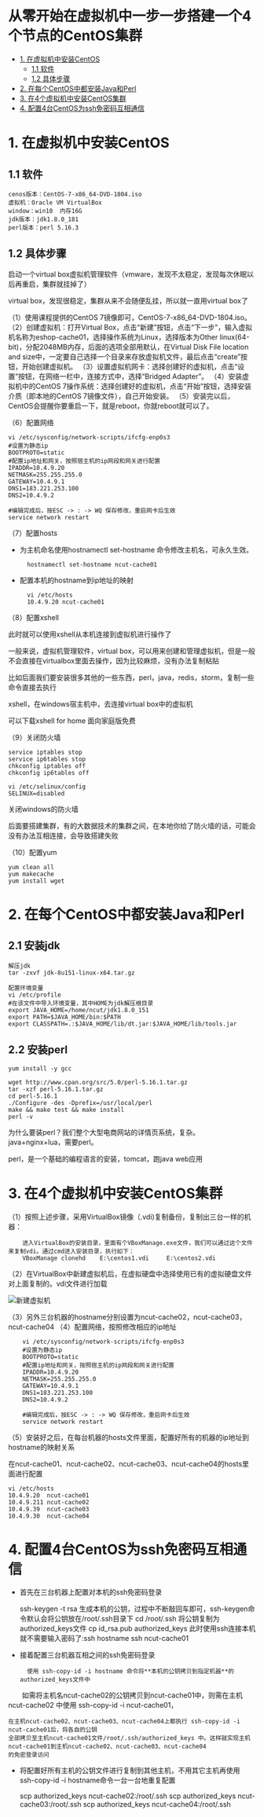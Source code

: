 # 从零开始在虚拟机中一步一步搭建一个4个节点的CentOS集群
<!-- MarkdownTOC -->
- [1. 在虚拟机中安装CentOS](#1-在虚拟机中安装CentOS)
    - [1.1 软件](#11-软件)
    - [1.2 具体步骤](#12-具体步骤)
- [2. 在每个CentOS中都安装Java和Perl](#2-在每个CentOS中都安装Java和Perl)
- [3. 在4个虚拟机中安装CentOS集群](#3-在4个虚拟机中安装CentOS集群)
- [4. 配置4台CentOS为ssh免密码互相通信](#4-配置4台CentOS为ssh免密码互相通信)
<!-- /MarkdownTOC -->
# 1. 在虚拟机中安装CentOS
## 1.1 软件
    cenos版本：CentOS-7-x86_64-DVD-1804.iso
    虚拟机：Oracle VM VirtualBox
    window：win10  内存16G  
    jdk版本：jdk1.8.0_181
    perl版本：perl 5.16.3
## 1.2 具体步骤
启动一个virtual box虚拟机管理软件（vmware，发现不太稳定，发现每次休眠以后再重启，集群就挂掉了）

virtual box，发现很稳定，集群从来不会随便乱挂，所以就一直用virtual box了

（1）使用课程提供的CentOS 7镜像即可，CentOS-7-x86_64-DVD-1804.iso。
（2）创建虚拟机：打开Virtual Box，点击“新建”按钮，点击“下一步”，输入虚拟机名称为eshop-cache01，选择操作系统为Linux，选择版本为Other linux(64-bit)，分配2048MB内存，后面的选项全部用默认，在Virtual Disk File location and size中，一定要自己选择一个目录来存放虚拟机文件，最后点击“create”按钮，开始创建虚拟机。
（3）设置虚拟机网卡：选择创建好的虚拟机，点击“设置”按钮，在网络一栏中，连接方式中，选择“Bridged Adapter”。
（4）安装虚拟机中的CentOS 7操作系统：选择创建好的虚拟机，点击“开始”按钮，选择安装介质（即本地的CentOS 7镜像文件），自己开始安装。
（5）安装完以后，CentOS会提醒你要重启一下，就是reboot，你就reboot就可以了。

（6）配置网络

    vi /etc/sysconfig/network-scripts/ifcfg-enp0s3
    #设置为静态ip 
    BOOTPROTO=static
    #配置ip地址和网关，按照宿主机的ip网段和网关进行配置
    IPADDR=10.4.9.20
    NETMASK=255.255.255.0
    GATEWAY=10.4.9.1
    DNS1=183.221.253.100
    DNS2=10.4.9.2
    
    #编辑完成后，按ESC -> : -> WQ 保存修改，重启网卡后生效
    service network restart

（7）配置hosts

- 为主机命名使用hostnamectl set-hostname 命令修改主机名，可永久生效。
    
        hostnamectl set-hostname ncut-cache01
    
- 配置本机的hostname到ip地址的映射

        vi /etc/hosts
        10.4.9.20 ncut-cache01

（8）配置xshell

此时就可以使用xshell从本机连接到虚拟机进行操作了

一般来说，虚拟机管理软件，virtual box，可以用来创建和管理虚拟机，但是一般不会直接在virtualbox里面去操作，因为比较麻烦，没有办法复制粘贴

比如后面我们要安装很多其他的一些东西，perl，java，redis，storm，复制一些命令直接去执行

xshell，在windows宿主机中，去连接virtual box中的虚拟机

可以下载xshell for home 面向家庭版免费

（9）关闭防火墙

    service iptables stop
    service ip6tables stop
    chkconfig iptables off
    chkconfig ip6tables off
    
    vi /etc/selinux/config
    SELINUX=disabled

关闭windows的防火墙

后面要搭建集群，有的大数据技术的集群之间，在本地你给了防火墙的话，可能会没有办法互相连接，会导致搭建失败

（10）配置yum

    yum clean all
    yum makecache
    yum install wget
    
# 2. 在每个CentOS中都安装Java和Perl
## 2.1 安装jdk
    解压jdk
    tar -zxvf jdk-8u151-linux-x64.tar.gz
    
    配置环境变量
    vi /etc/profile
    #在该文件中导入环境变量，其中HOME为jdk解压根目录
    export JAVA_HOME=/home/ncut/jdk1.8.0_151
    export PATH=$JAVA_HOME/bin:$PATH
    export CLASSPATH=.:$JAVA_HOME/lib/dt.jar:$JAVA_HOME/lib/tools.jar
## 2.2 安装perl
    yum install -y gcc
    
    wget http://www.cpan.org/src/5.0/perl-5.16.1.tar.gz
    tar -xzf perl-5.16.1.tar.gz
    cd perl-5.16.1
    ./Configure -des -Dprefix=/usr/local/perl
    make && make test && make install
    perl -v

为什么要装perl？我们整个大型电商网站的详情页系统，复杂。java+nginx+lua，需要perl。

perl，是一个基础的编程语言的安装，tomcat，跑java web应用

# 3. 在4个虚拟机中安装CentOS集群
（1）按照上述步骤，采用VirtualBox镜像（.vdi)复制备份，复制出三台一样的机器：
        
        进入VirtualBox的安装目录，里面有个VBoxManage.exe文件，我们可以通过这个文件来复制vdi。通过cmd进入安装目录，执行如下：
        VBoxManage clonehd    E:\centos1.vdi     E:\centos2.vdi
（2）在VirtualBox中新建虚拟机后，在虚拟硬盘中选择使用已有的虚拟硬盘文件对上面复制的。vdi文件进行加载

![新建虚拟机](/src/main/images/simultaneous/新建虚拟机.jpg)

（3）另外三台机器的hostname分别设置为ncut-cache02，ncut-cache03，ncut-cache04
（4）配置网络，按照修改相应的ip地址
    
        vi /etc/sysconfig/network-scripts/ifcfg-enp0s3
        #设置为静态ip 
        BOOTPROTO=static
        #配置ip地址和网关，按照宿主机的ip网段和网关进行配置
        IPADDR=10.4.9.20
        NETMASK=255.255.255.0
        GATEWAY=10.4.9.1
        DNS1=183.221.253.100
        DNS2=10.4.9.2
        
        #编辑完成后，按ESC -> : -> WQ 保存修改，重启网卡后生效
        service network restart
（5）安装好之后，在每台机器的hosts文件里面，配置好所有的机器的ip地址到hostname的映射关系

在ncut-cache01、ncut-cache02、ncut-cache03、ncut-cache04的hosts里面进行配置
    
    vi /etc/hosts
    10.4.9.20  ncut-cache01
    10.4.9.211 ncut-cache02
    10.4.9.39  ncut-cache03
    10.4.9.30  ncut-cache04

# 4. 配置4台CentOS为ssh免密码互相通信

- 首先在三台机器上配置对本机的ssh免密码登录

    
    ssh-keygen -t rsa
    生成本机的公钥，过程中不断敲回车即可，ssh-keygen命令默认会将公钥放在/root/.ssh目录下
    cd /root/.ssh
    将公钥复制为authorized_keys文件
    cp id_rsa.pub authorized_keys
    此时使用ssh连接本机就不需要输入密码了:ssh hostname
    ssh ncut-cache01

- 接着配置三台机器互相之间的ssh免密码登录
　　
        
        使用 ssh-copy-id -i hostname 命令将**本机的公钥拷贝到指定机器**的authorized_keys文件中

　　如需将主机名ncut-cache02的公钥拷贝到ncut-cache01中，则需在主机 ncut-cache02 中使用 ssh-copy-id -i ncut-cache01，

    在主机ncut-cache02、ncut-cache03、ncut-cache04上都执行 ssh-copy-id -i ncut-cache01后，将各自的公钥
    全部拷贝至主机ncut-cache01文件/root/.ssh/authorized_keys 中。这样就实现主机ncut-cache01到主机ncut-cache02、ncut-cache03、ncut-cache04
    的免密登录访问

- 将配置好所有主机的公钥文件进行复制到其他主机，不用其它主机再使用 ssh-copy-id -i hostname命令一台一台地重复配置
    
    
    scp authorized_keys ncut-cache02:/root/.ssh
    scp authorized_keys ncut-cache03:/root/.ssh
    scp authorized_keys ncut-cache04:/root/.ssh

